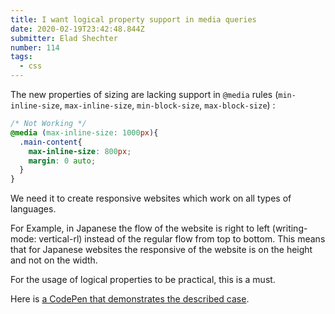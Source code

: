 ```yaml
---
title: I want logical property support in media queries
date: 2020-02-19T23:42:48.844Z
submitter: Elad Shechter
number: 114
tags:
  - css
---
```

The new properties of sizing are lacking support in `@media` rules (`min-inline-size`, `max-inline-size`, `min-block-size`, `max-block-size`):

```css
/* Not Working */
@media (max-inline-size: 1000px){
  .main-content{
    max-inline-size: 800px;
    margin: 0 auto;
  }
}
```

We need it to create responsive websites which work on all types of languages. 

For Example, in Japanese the flow of the website is right to left (writing-mode: vertical-rl) instead of the regular flow from top to bottom. This means that for Japanese websites the responsive of the website is on the height and not on the width. 

For the usage of logical properties to be practical, this is a must.

Here is [a CodePen that demonstrates the described case](https://codepen.io/elad2412/pen/oQJmYQ).

